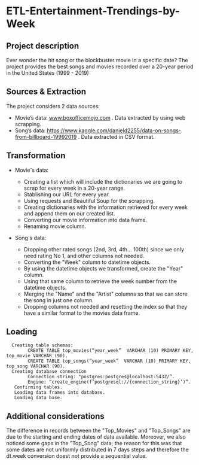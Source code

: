 # ETL-Entertainment-Trendings-by-Week

## Project description
Ever wonder the hit song or the blockbuster movie in a specific date?
The project provides the best songs and movies recorded over a 20-year period in the United States (1999 - 2019)

## Sources & Extraction 
The project considers 2 data sources:
  * Movie’s data: www.boxofficemojo.com . Data extracted by using web scrapping.
  * Song’s data: https://www.kaggle.com/danield2255/data-on-songs-from-billboard-19992019 . Data extracted in CSV format.
  
## Transformation
  * Movie´s data:
      * Creating a list which will include the dictionaries we are going to scrap for every week in a 20-year range.
      * Stablishing our URL for every year.
      * Using requests and Beautiful Soup for the scrapping.
      * Creating dictionaries with the information retrieved for every week and append them on our created list.
      * Converting our movie information into data frame.
      * Renaming movie column.
     
  * Song´s data:
      * Dropping other rated songs (2nd, 3rd, 4th... 100th) since we only need rating No 1, and other columns not needed.
      * Converting the "Week" column to datetime objects.
      * By using the datetime objects we transformed, create the "Year" column.
      * Using that same column to retrieve the week number from the datetime objects.
      * Merging the "Name" and the "Artist" columns so that we can store the song in just one column.
      * Dropping columns not needed and resetting the index so that they have a similar format to the movies data frame.
      
 ## Loading
      Creating table schemas:
            CREATE TABLE top_movies(“year_week”  VARCHAR (10) PRIMARY KEY, top_movie VARCHAR (90).
            CREATE TABLE top_songs(“year_week”  VARCHAR (10) PRIMARY KEY, top_song VARCHAR (90).
      Creating database connection
            Connection string: "postgres:postgres@localhost:5432/”.
            Engine: “create_engine(f’postgresql://{connection_string}’)”.
       Confirming tables.
       Loading data frames into database.
       Loading data base.
       
## Additional considerations

The difference in records between the "Top_Movies" and "Top_Songs" are due to the starting and ending dates of data available. Moreover, we also noticed some gaps in the "Top_Song" data; the reason for this was that some dates are not uniformly distributed in 7 days steps and therefore the dt.week conversion doest not provide a sequential value.




